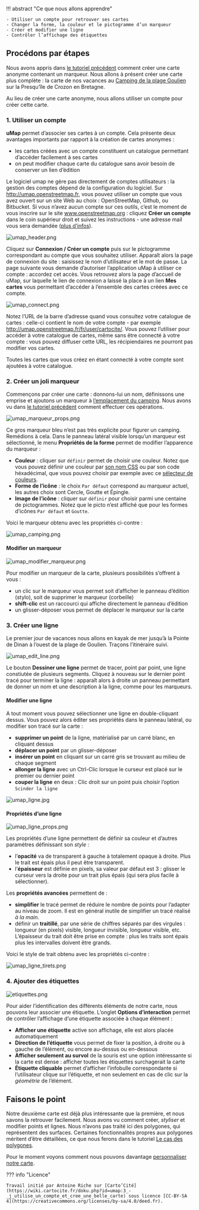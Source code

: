 !!! abstract "Ce que nous allons apprendre"

    - Utiliser un compte pour retrouver ses cartes
    - Changer la forme, la couleur et le pictogramme d’un marqueur
    - Créer et modifier une ligne
    - Contrôler l’affichage des étiquettes

## Procédons par étapes

Nous avons appris dans
[le tutoriel précédent](2-first-map.md) comment créer une
carte anonyme contenant un marqueur. Nous allons à présent créer une
carte plus complète : la carte de nos vacances au [Camping de la plage
Goulien](http://www.openstreetmap.org/way/119055693) sur la Presqu’île
de Crozon en Bretagne.

Au lieu de créer une carte anonyme, nous allons utiliser un compte pour
créer cette carte.

### 1. Utiliser un compte

**uMap** permet d’associer ses cartes à un compte. Cela présente deux
avantages importants par rapport à la création de cartes anonymes :

-   les cartes créées avec un compte constituent un catalogue permettant
    d’accéder facilement à ses cartes
-   on peut modifier chaque carte du catalogue sans avoir besoin de
    conserver un lien d’édition

Le logiciel umap ne gère pas directement de comptes utilisateurs : la
gestion des comptes dépend de la configuration du logiciel. Sur
<http://umap.openstreetmap.fr>, vous pouvez utiliser un compte que vous
avez ouvert sur un site Web au choix : OpenStreetMap, Github,
ou Bitbucket. Si vous n’avez aucun compte sur ces outils, c’est le
moment de vous inscrire sur le site www.openstreetmap.org : cliquez
**Créer un compte** dans le coin supérieur droit et suivez les
instructions - une adresse mail vous sera demandée ([plus
d’infos](http://openstreetmap.fr/inscription-openstreetmap)).

![umap_header.png](../../static/tutoriels/3-jutilise-un-compte-et-cree-une-belle-carte/umap_header.png)

Cliquez sur **Connexion /
Créer un compte** puis sur le pictogramme correspondant au compte que
vous souhaitez utiliser. Apparaît alors la page de connexion du site :
saisissez le nom d’utilisateur et le mot de passe. La page suivante vous
demande d’autoriser l’application uMap à utiliser ce compte : accordez
cet accès. Vous retrouvez alors la page d’accueil de uMap, sur laquelle
le lien de connexion a laissé la place à un lien **Mes cartes** vous
permettant d’accéder à l’ensemble des cartes créées avec ce compte.

![umap_connect.png](../../static/tutoriels/3-jutilise-un-compte-et-cree-une-belle-carte/umap_connect.png)

Notez l’URL de la barre d’adresse quand vous consultez votre catalogue
de cartes : celle-ci contient le nom de votre compte - par exemple
<http://umap.openstreetmap.fr/fr/user/cartocite/>. Vous pouvez
l’utiliser pour accéder à votre catalogue de cartes, même sans être
connecté à votre compte : vous pouvez diffuser cette URL, les
récipiendaires ne pourront pas modifier vos cartes.

Toutes les cartes que vous créez en étant connecté à votre compte sont
ajoutées à votre catalogue.

### 2. Créer un joli marqueur

Commençons par créer une carte : donnons-lui un nom, définissons une
emprise et ajoutons un marqueur à [l’emplacement du
camping](http://www.openstreetmap.org/?mlat=48.2387&mlon=-4.5434#map=16/48.2387/-4.5434).
Nous avons vu dans [le tutoriel précédent](2-first-map.md) comment effectuer ces opérations.

![umap_marqueur_props.png](../../static/tutoriels/3-jutilise-un-compte-et-cree-une-belle-carte/umap_marqueur_props.png)

Ce gros marqueur bleu n’est pas très explicite pour figurer un camping.
Remédions à cela. Dans le panneau latéral visible lorsqu’un marqueur est
sélectionné, le menu **Propriétés de la forme** permet de modifier
l’apparence du marqueur :

-   **Couleur** : cliquer sur `définir` permet de choisir une couleur.
    Notez que vous pouvez définir une couleur par [son nom
    CSS](http://www.w3schools.com/cssref/css_colors.asp) ou par son code
    héxadécimal, que vous pouvez choisir par exemple avec ce [sélecteur
    de couleurs](http://htmlcolorcodes.com/fr/selecteur-de-couleur/).
-   **Forme de l’icône** : le choix `Par défaut` correspond au marqueur
    actuel, les autres choix sont Cercle, Goutte et Épingle.
-   **Image de l’icône** : cliquer sur `définir` pour choisir parmi une
    centaine de pictogrammes. Notez que le picto n’est affiché que pour
    les formes d’icônes `Par défaut` et `Goutte`.

Voici le marqueur obtenu avec les propriétés ci-contre :

![umap_camping.png](../../static/tutoriels/3-jutilise-un-compte-et-cree-une-belle-carte/umap_camping.png)

#### Modifier un marqueur

![umap_modifier_marqueur.png](../../static/tutoriels/3-jutilise-un-compte-et-cree-une-belle-carte/umap_modifier_marqueur.png)

Pour modifier un marqueur de la carte, plusieurs possibilités s’offrent à vous :

-   un clic sur le marqueur vous permet soit d’afficher le panneau
    d’édition (stylo), soit de supprimer le marqueur (corbeille)
-   **shift-clic** est un raccourci qui affiche directement le panneau
    d’édition
-   un glisser-déposer vous permet de déplacer le marqueur sur la carte

### 3. Créer une ligne

Le premier jour de vacances nous allons en kayak de mer jusqu’à la
Pointe de Dinan à l’ouest de la plage de Goulien. Traçons l’itinéraire
suivi.

![umap_edit_line.png](../../static/tutoriels/3-jutilise-un-compte-et-cree-une-belle-carte/umap_edit_line.png)

Le bouton **Dessiner une ligne** permet de tracer, point par point,
une ligne constiutée de
plusieurs segments. Cliquez à nouveau sur le dernier point tracé pour
terminer la ligne : apparaît alors à droite un panneau permettant de
donner un nom et une description à la ligne, comme pour les marqueurs.

#### Modifier une ligne

A tout moment vous pouvez sélectionner une ligne en double-cliquant
dessus. Vous pouvez alors éditer ses propriétés dans le panneau latéral,
ou modifier son tracé sur la carte :

-   **supprimer un point** de la ligne, matérialisé par un carré blanc,
    en cliquant dessus
-   **déplacer un point** par un glisser-déposer
-   **insérer un point** en cliquant sur un carré gris se trouvant au
    milieu de chaque segment
-   **allonger la ligne** avec un Ctrl-Clic lorsque le curseur est placé
    sur le premier ou dernier point
-   **couper la ligne** en deux : Clic droit sur un point puis choisir
    l’option `Scinder la ligne`

![umap_ligne.jpg](../../static/tutoriels/3-jutilise-un-compte-et-cree-une-belle-carte/umap_ligne.jpg)

#### Propriétés d’une ligne

![umap_ligne_props.png](../../static/tutoriels/3-jutilise-un-compte-et-cree-une-belle-carte/umap_ligne_props.png)

Les propriétés d’une
ligne permettent de définir sa couleur et d’autres paramètres
définissant son *style* :

-   l’**opacité** va de transparent à gauche à totalement opaque à
    droite. Plus le trait est épais plus il peut être transparent.
-   l’**épaisseur** est définie en pixels, sa valeur par défaut est 3 :
    glisser le curseur vers la droite pour un trait plus épais (qui sera
    plus facile à sélectionner).

Les **propriétés avancées** permettent de :

-   **simplifier** le tracé permet de réduire le nombre de points pour
    l’adapter au niveau de zoom. Il est en général inutile de simplifier
    un tracé réalisé *à la main*.
-   définir un **traitillé**, par une série de chiffres séparés par des
    virgules : longueur (en pixels) visible, longueur invisible,
    longueur visible, etc. L’épaisseur du trait doit être prise en
    compte : plus les traits sont épais plus les intervalles doivent
    être grands.

Voici le style de trait obtenu avec les propriétés ci-contre :

![umap_ligne_tirets.png](../../static/tutoriels/3-jutilise-un-compte-et-cree-une-belle-carte/umap_ligne_tirets.png)

### 4. Ajouter des étiquettes

![etiquettes.png](../../static/tutoriels/3-jutilise-un-compte-et-cree-une-belle-carte/etiquettes.png)

Pour aider l’identification des
différents éléments de notre carte, nous pouvons leur associer une
étiquette. L’onglet **Options d’interaction** permet de contrôler
l’affichage d’une étiquette associée à chaque élément :

-   **Afficher une étiquette** active son affichage, elle est alors
    placée automatiquement
-   **Direction de l’étiquette** vous permet de fixer la position, à
    droite ou à gauche de l’élément, ou encore au-dessus ou en-dessous
-   **Afficher seulement au survol** de la souris est une option
    intéressante si la carte est dense : afficher toutes les étiquettes
    surchagerait la carte
-   **Étiquette cliquable** permet d’afficher l’infobulle correspondante
    si l’utilisateur clique sur l’étiquette, et non seulement en cas de
    clic sur la *géométrie* de l’élément.


## Faisons le point

Notre deuxième carte est déjà plus intéressante que la première, et nous
savons la retrouver facilement. Nous avons vu comment créer, *styliser*
et modifier points et lignes. Nous n’avons pas traité ici des polygones,
qui représentent des surfaces. Certaines fonctionnalités propres aux
polygones méritent d’être détaillées, ce que nous ferons dans le
tutoriel [Le cas des polygones](8-polygons.md).

Pour le moment voyons comment nous pouvons davantage
[personnaliser notre carte](4-customize-map.md).

??? info "Licence"

    Travail initié par Antoine Riche sur [Carto’Cité](https://wiki.cartocite.fr/doku.php?id=umap:3_-_j_utilise_un_compte_et_cree_une_belle_carte) sous licence [CC-BY-SA 4](https://creativecommons.org/licenses/by-sa/4.0/deed.fr).

